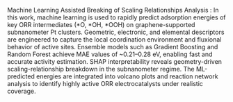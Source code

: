 Machine Learning Assisted Breaking of Scaling Relationships Analysis : In this work, machine learning is used to rapidly predict adsorption energies of key ORR intermediates (*O, *OH, *OOH) on graphene-supported subnanometer Pt clusters. Geometric, electronic, and elemental descriptors are engineered to capture the local coordination environment and fluxional behavior of active sites. Ensemble models such as Gradient Boosting and Random Forest achieve MAE values of ~0.21–0.28 eV, enabling fast and accurate activity estimation. SHAP interpretability reveals geometry-driven scaling-relationship breakdown in the subnanometer regime. The ML-predicted energies are integrated into volcano plots and reaction network analysis to identify highly active ORR electrocatalysts under realistic coverage.
